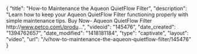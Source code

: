{
    "title": "How-to Maintenance the Aqueon QuietFlow Filter",
    "description": "Learn how to keep your Aqueon QuietFlow Filter functioning properly with simple maintenance tips. Buy Now- Aqueon QuietFlow Filter http:\/\/www.petco.com\/produ...",
    "videoid": "145476",
    "date_created": "1394762657",
    "date_modified": "1418181184",
    "type": "captivate",
    "layout": "video",
    "url": "\/v\/how-to-maintenance-the-aqueon-quietflow-filter\/145476"
}